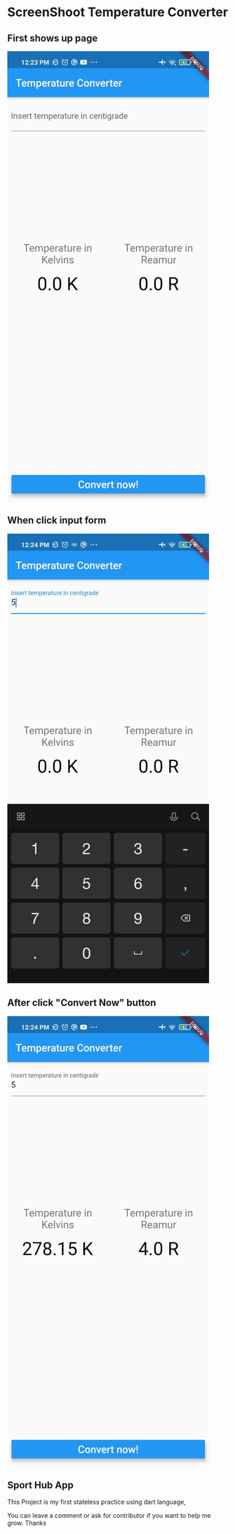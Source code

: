 # ScreenShoot Temperature Converter

## First shows up page
<img src="/images/1.jpeg" title="Screenshot dari HP 1"/>

## When click input form
<img src="/images/2.jpeg" title="Screenshot dari HP 2"/>

## After click "Convert Now" button
<img src="/images/3.jpeg" title="Screenshot dari HP 3"/>

## Sport Hub App

This Project is my first stateless practice using dart language,

You can leave a comment or ask for contributor if you want to help me grow. Thanks 
